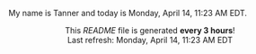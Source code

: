 My name is Tanner and today is Monday, April 14, 11:23 AM EDT.

<p align="center">This <i>README</i> file is generated <b>every 3 hours</b>!</br>Last refresh: Monday, April 14, 11:23 AM EDT<br /></p>
